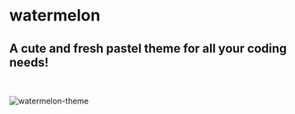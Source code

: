 # watermelon

## A cute and fresh pastel theme for all your coding needs!

<br>

![watermelon-theme](https://user-images.githubusercontent.com/91434717/142975356-36764d5f-6161-4131-8d79-1df898910fad.png)

